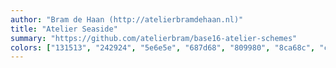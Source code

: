 ```yaml
---
author: "Bram de Haan (http://atelierbramdehaan.nl)"
title: "Atelier Seaside"
summary: "https://github.com/atelierbram/base16-atelier-schemes"
colors: ["131513", "242924", "5e6e5e", "687d68", "809980", "8ca68c", "cfe8cf", "f4fbf4", "e6193c", "87711d", "98981b", "29a329", "1999b3", "3d62f5", "ad2bee", "e619c3"]
---
```

